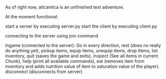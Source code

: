 As of right now, atlcantica is an unfinished text adventure.

At the moment functional:

start a server by executing server.py
start the client by executing client.py

connecting to the server using join command

Ingame (connected to the server):
Go in every direction,
rest (does no really do anything yet),
pickup items,
equip items, unequip items,
drop Items,
list inventory,
quit (saves the game and exits),
inspect (See all items in current Chunk),
help (print all available commands),
eat (removes item from inventory and adds
nutrition value of item to saturation value of the player).
disconnect (disconnects from server)